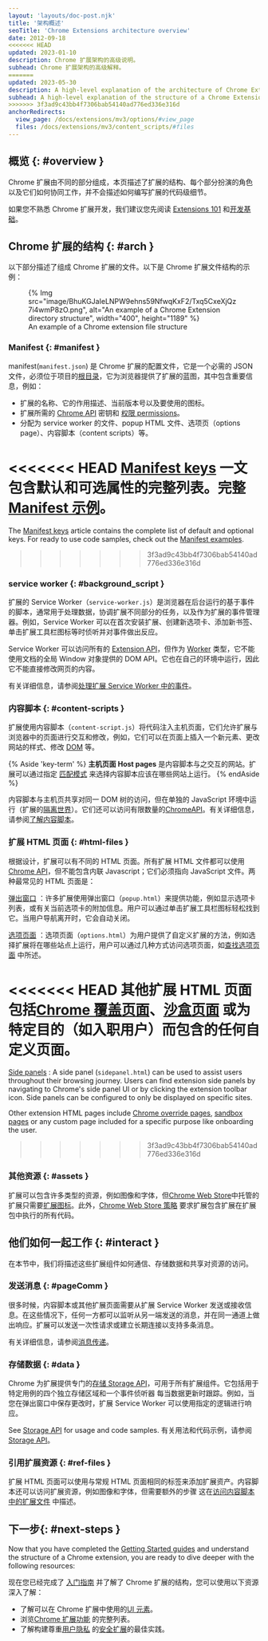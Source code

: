 ```yaml
---
layout: 'layouts/doc-post.njk'
title: '架构概述'
seoTitle: 'Chrome Extensions architecture overview'
date: 2012-09-18
<<<<<<< HEAD
updated: 2023-01-10
description: Chrome 扩展架构的高级说明。
subhead: Chrome 扩展架构的高级解释。
=======
updated: 2023-05-30
description: A high-level explanation of the architecture of Chrome Extensions.
subhead: A high-level explanation of the structure of a Chrome Extension.
>>>>>>> 3f3ad9c43bb4f7306bab54140ad776ed336e316d
anchorRedirects:
  view_page: /docs/extensions/mv3/options/#view_page
  files: /docs/extensions/mv3/content_scripts/#files
---
```


## 概览 {: #overview }

Chrome 扩展由不同的部分组成，本页描述了扩展的结构、每个部分扮演的角色以及它们如何协同工作，并不会描述如何编写扩展的代码级细节。

如果您不熟悉 Chrome 扩展开发，我们建议您先阅读 [Extensions 101][doc-ext-101] 和[开发基础][doc-dev-basics]。

## Chrome 扩展的结构 {: #arch }

以下部分描述了组成 Chrome 扩展的文件。以下是 Chrome 扩展文件结构的示例：

<figure>
{% Img src="image/BhuKGJaIeLNPW9ehns59NfwqKxF2/Txq5CxeXjQz7i4wmP8zO.png", alt="An example of a Chrome Extension directory structure", width="400", height="1189" %}
  <figcaption>
  An example of a Chrome extension file structure
  </figcaption>
</figure>

### Manifest {: #manifest }

manifest(`manifest.json`) 是 Chrome 扩展的配置文件，它是一个必需的 JSON 文件，必须位于项目的[根目录][dev-basics-structure]，它为浏览器提供了扩展的蓝图，其中包含重要信息，例如：

- 扩展的名称、它的作用描述、当前版本号以及要使用的图标。
- 扩展所需的 [Chrome API][api-ref] 密钥和 [权限 permissions][doc-perms]。
- 分配为 service worker 的文件、popup HTML 文件、选项页（options page）、内容脚本（content scripts）等。

<<<<<<< HEAD
[Manifest keys][doc-manifest] 一文包含默认和可选属性的完整列表。完整 [Manifest 示例][doc-manifest-examples]。
=======
The [Manifest keys][doc-manifest] article contains the complete list of default and optional keys. For ready to use code samples, check out the [Manifest examples][doc-manifest-examples].
>>>>>>> 3f3ad9c43bb4f7306bab54140ad776ed336e316d

### service worker {: #background_script }

扩展的 Service Worker（`service-worker.js`）是浏览器在后台运行的基于事件的脚本，通常用于处理数据，协调扩展不同部分的任务，以及作为扩展的事件管理器。例如，Service Worker 可以在首次安装扩展、创建新选项卡、添加新书签、单击扩展工具栏图标等时侦听并对事件做出反应。

Service Worker 可以访问所有的 [Extension API][api-ref]，但作为 [Worker][mdn-worker] 类型，它不能使用文档的全局 Window 对象提供的 DOM API。它也在自己的环境中运行，因此它不能直接修改网页的内容。

有关详细信息，请参阅[处理扩展 Service Worker 中的事件][doc-sw]。

### 内容脚本 {: #content-scripts }

扩展使用内容脚本（`content-script.js`）将代码注入主机页面，它们允许扩展与浏览器中的页面进行交互和修改，例如，它们可以在页面上插入一个新元素、更改网站的样式、修改 [DOM][mdn-dom] 等。

{% Aside 'key-term' %}
**主机页面 Host pages** 是内容脚本与之交互的网站。扩展可以通过指定 [匹配模式][doc-match] 来选择内容脚本应该在哪些网站上运行。
{% endAside %}

内容脚本与主机页共享对同一 DOM 树的访问，但在单独的 JavaScript 环境中运行（扩展的[隔离世界][cs-isolated]）。它们还可以访问有限数量的[ChromeAPI][api-ref]。有关详细信息，请参阅[了解内容脚本][doc-content-scripts]。

### 扩展 HTML 页面 {: #html-files }

根据设计，扩展可以有不同的 HTML 页面。所有扩展 HTML 文件都可以使用[Chrome API][api-ref]，但不能包含内联 Javascript；它们必须指向 JavaScript 文件。两种最常见的 HTML 页面是：

[弹出窗口][doc-popup] ：许多扩展使用弹出窗口（`popup.html`）来提供功能，例如显示选项卡列表，或有关当前选项卡的附加信息。用户可以通过单击扩展工具栏图标轻松找到它。当用户导航离开时，它会自动关闭。

[选项页面][doc-options] ：选项页面（`options.html`）为用户提供了自定义扩展的方法，例如选择扩展将在哪些站点上运行，用户可以通过几种方式访问选项页面，如[查找选项页面][doc-options-view] 中所述。

<<<<<<< HEAD
其他扩展 HTML 页面包括[Chrome 覆盖页面][doc-override]、[沙盒页面][doc-sandbox] 或为特定目的（如入职用户）而包含的任何自定义页面。
=======
[Side panels][api-sidepanel]
: A side panel (`sidepanel.html`) can be used to assist users throughout their browsing journey. Users can find extension side panels by navigating to Chrome's side panel UI or by clicking the extension toolbar icon. Side panels can be configured to only be displayed on specific sites.

Other extension HTML pages include [Chrome override pages][doc-override], [sandbox pages][doc-sandbox] or any custom page included for a specific purpose like onboarding the user.
>>>>>>> 3f3ad9c43bb4f7306bab54140ad776ed336e316d

### 其他资源 {: #assets }

扩展可以包含许多类型的资源，例如图像和字体，但[Chrome Web Store][cws]中托管的扩展只需要[扩展图标][manifest-icons]。此外，[Chrome Web Store 策略][cws-mv3-req] 要求扩展包含扩展在扩展包中执行的所有代码。

## 他们如何一起工作 {: #interact }

在本节中，我们将描述这些扩展组件如何通信、存储数据和共享对资源的访问。

### 发送消息 {: #pageComm }

很多时候，内容脚本或其他扩展页面需要从扩展 Service Worker 发送或接收信息。在这些情况下，任何一方都可以监听从另一端发送的消息，并在同一通道上做出响应。扩展可以发送一次性请求或建立长期连接以支持多条消息。

有关详细信息，请参阅[消息传递][doc-messages]。

### 存储数据 {: #data }

Chrome 为扩展提供专门的[存储 Storage API][api-storage]，可用于所有扩展组件。它包括用于特定用例的四个独立存储区域和一个事件侦听器 每当数据更新时跟踪。例如，当您在弹出窗口中保存更改时，扩展 Service Worker 可以使用指定的逻辑进行响应。

See [Storage API][api-storage] for usage and code samples.
有关用法和代码示例，请参阅 [Storage API][api-storage]。

### 引用扩展资源 {: #ref-files }

扩展 HTML 页面可以使用与常规 HTML 页面相同的标签来添加扩展资产。内容脚本还可以访问扩展资源，例如图像和字体，但需要额外的步骤 这在[访问内容脚本中的扩展文件][doc-ref] 中描述。

## 下一步{: #next-steps }

Now that you have completed the [Getting Started guides][doc-gs] and understand the structure of a Chrome extension, you are ready to dive deeper with the following resources:

现在您已经完成了 [入门指南][doc-gs] 并了解了 Chrome 扩展的结构，您可以使用以下资源深入了解：

- 了解可以在 Chrome 扩展中使用的[UI 元素][doc-ui]。
- 浏览[Chrome 扩展功能][doc-dev-guide] 的完整列表。
- 了解构建尊重[用户隐私][doc-privacy] 的[安全扩展][doc-secure]的最佳实践。

[api-ref]: /docs/extensions/reference
[api-sidepanel]: /docs/extensions/reference/sidePanel
[api-storage]: /docs/extensions/reference/storage
[cs-isolated]: /docs/extensions/mv3/content_scripts/#isolated_world
[cws-mv3-req]: /docs/webstore/program-policies/mv3-requirements/
[cws]: https://chrome.google.com/webstore/
[dev-basics-structure]: /docs/extensions/mv3/getstarted/development-basics/#structure
[doc-content-scripts]: /docs/extensions/mv3/content_scripts
[doc-dev-basics]: /docs/extensions/mv3/getstarted/development-basics
[doc-dev-guide]: /docs/extensions/mv3/devguide
[doc-ext-101]: /docs/extensions/mv3/getstarted/extensions-101
[doc-gs]: /docs/extensions/mv3/getstarted
[doc-manifest-examples]: /docs/extensions/mv3/manifest#manifest-examples
[doc-manifest]: /docs/extensions/mv3/manifest
[doc-match]: /docs/extensions/mv3/match_patterns/
[doc-messages]: /docs/extensions/mv3/messaging
[doc-options-view]: /docs/extensions/mv3/options#view_page
[doc-options]: /docs/extensions/mv3/options
[doc-override]: /docs/extensions/mv3/override
[doc-overview]: /docs/extensions/mv3/overview
[doc-perms]: /docs/extensions/mv3/declare_permissions/
[doc-popup]: /docs/extensions/mv3/user_interface#popup
[doc-privacy]: /docs/extensions/mv3/user_privacy/
[doc-ref]: /docs/extensions/mv3/content_scripts/#files
[doc-sandbox]: /docs/extensions/mv3/manifest/sandbox/
[doc-secure]: /docs/extensions/mv3/security/
[doc-sw]: /docs/extensions/mv3/service_workers/
[doc-ui]: /docs/extensions/mv3/user_interface
[manifest-icons]: /docs/extensions/mv3/manifest/icons/
[mdn-dom]: https://developer.mozilla.org/docs/Web/API/Document_Object_Model
[mdn-worker]: https://developer.mozilla.org/docs/Web/API/Worker